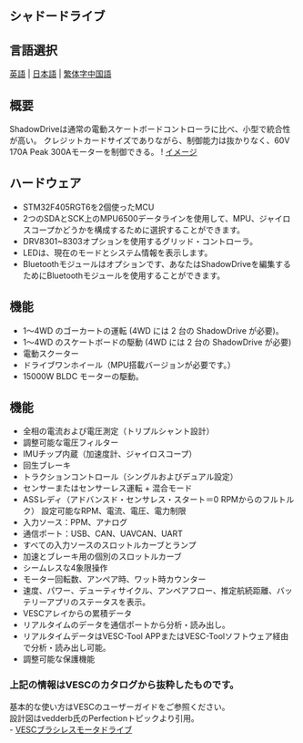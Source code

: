 ## シャドードライブ 
## 言語選択
[英語](https://github.com/Knockoi/E-Stick/blob/main/README.md) | [日本語](https://github.com/Knockoi/E-Stick/blob/main/ReadmeCN.md) | [繁体字中国語](https://github.com/Knockoi/E-Stick/blob/main/ReadmeCN.md) 
  
## 概要  
ShadowDriveは通常の電動スケートボードコントローラに比べ、小型で統合性が高い。 クレジットカードサイズでありながら、制御能力は抜かりなく、60V 170A Peak 300Aモーターを制御できる。
  ! [イメージ]()
  
## ハードウェア  
- STM32F405RGT6を2個使ったMCU
- 2つのSDAとSCK上のMPU6500データラインを使用して、MPU、ジャイロスコープかどうかを構成するために選択することができます。
- DRV8301~8303オプションを使用するグリッド・コントローラ。
- LEDは、現在のモードとシステム情報を表示します。
- Bluetoothモジュールはオプションです、あなたはShadowDriveを編集するためにBluetoothモジュールを使用することができます。

## 機能  
- 1～4WD のゴーカートの運転 (4WD には 2 台の ShadowDrive が必要)。
- 1～4WD のスケートボードの駆動 (4WD には 2 台の ShadowDrive が必要)
- 電動スクーター
- ドライブワンホイール（MPU搭載バージョンが必要です。）
- 15000W BLDC モーターの駆動。
  
## 機能
- 全相の電流および電圧測定（トリプルシャント設計）
- 調整可能な電圧フィルター
- IMUチップ内蔵（加速度計、ジャイロスコープ）
- 回生ブレーキ
- トラクションコントロール（シングルおよびデュアル設定）
- センサーまたはセンサーレス運転 + 混合モード
- ASSレディ（アドバンスド・センサレス・スタート＝0 RPMからのフルトルク）
設定可能なRPM、電流、電圧、電力制限
- 入力ソース：PPM、アナログ
- 通信ポート：USB、CAN、UAVCAN、UART
- すべての入力ソースのスロットルカーブとランプ
- 加速とブレーキ用の個別のスロットルカーブ
- シームレスな4象限操作
- モーター回転数、アンペア時、ワット時カウンター
- 速度、パワー、デューティサイクル、アンペアフロー、推定航続距離、バッテリーアプリのステータスを表示。
- VESCアレイからの累積データ
- リアルタイムのデータを通信ポートから分析・読み出し。
- リアルタイムデータはVESC-Tool APPまたはVESC-Toolソフトウェア経由で分析・読み出し可能。
- 調整可能な保護機能
### 上記の情報はVESCのカタログから抜粋したものです。

  基本的な使い方はVESCのユーザーガイドをご参照ください。   
  設計図はvedderb氏のPerfectionトピックより引用。   
     -  [VESCブラシレスモータドライブ](https://github.com/vedderb/bldc)


